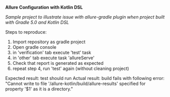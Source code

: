 **Allure Configuration with Kotlin DSL**

_Sample project to illustrate issue with allure-gradle plugin when project built with Gradle 5.0 and Kotlin DSL_


Steps to reproduce:

1. Import repository as gradle project
2. Open gradle console
3. in 'verification' tab execute 'test' task
4. in 'other' tab execute task 'allureServe'
5. Check that report is generated as expected
6. repeat step 4, run 'test' again (without cleaning project)

Expected result: test should run
Actual result: build fails with following error:
"Cannot write to file '/allure-kotlin/build/allure-results' specified for property '$1' as it is a directory."